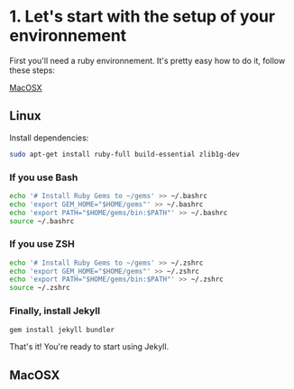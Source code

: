 # 1. Let's start with the setup of your environnement

First you'll need a ruby environnement. It's pretty easy how to do it, follow these steps:

[MacOSX]("#macosx")

## Linux

Install dependencies:

```sh
sudo apt-get install ruby-full build-essential zlib1g-dev
```

### If you use Bash

```sh
echo '# Install Ruby Gems to ~/gems' >> ~/.bashrc
echo 'export GEM_HOME="$HOME/gems"' >> ~/.bashrc
echo 'export PATH="$HOME/gems/bin:$PATH"' >> ~/.bashrc
source ~/.bashrc
```

### If you use ZSH

```sh
echo '# Install Ruby Gems to ~/gems' >> ~/.zshrc
echo 'export GEM_HOME="$HOME/gems"' >> ~/.zshrc
echo 'export PATH="$HOME/gems/bin:$PATH"' >> ~/.zshrc
source ~/.zshrc
```

### Finally, install Jekyll

```sh
gem install jekyll bundler
```

That's it! You're ready to start using Jekyll.

## MacOSX
